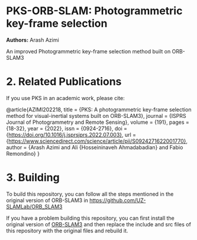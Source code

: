 # PKS-ORB-SLAM: Photogrammetric key-frame selection

**Authors:** Arash Azimi

An improved Photogrammetric key-frame selection method built on ORB-SLAM3

# 2. Related Publications

If you use PKS in an academic work, please cite:

  @article{AZIMI202218,
    title = {PKS: A photogrammetric key-frame selection method for visual-inertial systems built on ORB-SLAM3},
    journal = {ISPRS Journal of Photogrammetry and Remote Sensing},
    volume = {191},
    pages = {18-32},
    year = {2022},
    issn = {0924-2716},
    doi = {https://doi.org/10.1016/j.isprsjprs.2022.07.003},
    url = {https://www.sciencedirect.com/science/article/pii/S0924271622001770},
    author = {Arash Azimi and Ali {Hosseininaveh Ahmadabadian} and Fabio Remondino}
  }

# 3. Building

To build this repository, you can follow all the steps mentioned in the original version of ORB-SLAM3 in https://github.com/UZ-SLAMLab/ORB_SLAM3

If you have a problem building this repository, you can first install the original version of [ORB-SLAM3](https://github.com/UZ-SLAMLab/ORB_SLAM3) and then replace the include and src files of this repository with the original files and rebuild it.
